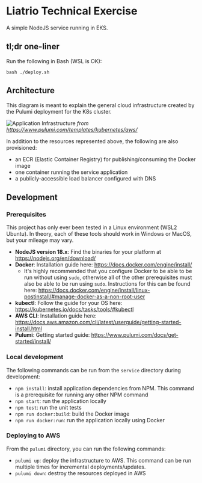 # Liatrio Technical Exercise

A simple NodeJS service running in EKS.

## tl;dr one-liner

Run the following in Bash (WSL is OK):

```
bash ./deploy.sh
```

## Architecture

This diagram is meant to explain the general cloud infrastructure created by the Pulumi 
deployment for the K8s cluster.

![Application Infrastructure](https://www.pulumi.com/templates/kubernetes/aws/architecture.png)
*from <https://www.pulumi.com/templates/kubernetes/aws/>*

In addition to the resources represented above, the following are also provisioned:

* an ECR (Elastic Container Registry) for publishing/consuming the Docker image
* one container running the service application
* a publicly-accessible load balancer configured with DNS

## Development

### Prerequisites

This project has only ever been tested in a Linux environment (WSL2 Ubuntu). In theory, each of these tools should work in Windows or MacOS, but your mileage may vary.

- **NodeJS version 18.x**: Find the binaries for your platform at <https://nodejs.org/en/download/>
- **Docker**: Installation guide here: <https://docs.docker.com/engine/install/>
  - It's highly recommended that you configure Docker to be able to be run without using `sudo`, otherwise all of the other prerequisites must also be able to be run using `sudo`. Instructions for this can be found here: <https://docs.docker.com/engine/install/linux-postinstall/#manage-docker-as-a-non-root-user>
- **kubectl**: Follow the guide for your OS here: <https://kubernetes.io/docs/tasks/tools/#kubectl>
- **AWS CLI**: Installation guide here: <https://docs.aws.amazon.com/cli/latest/userguide/getting-started-install.html>
- **Pulumi**: Getting started guide: <https://www.pulumi.com/docs/get-started/install/>

### Local development

The following commands can be run from the `service` directory during development:

* `npm install`:  install application dependencies from NPM. This command is a prerequisite for running any other NPM command
* `npm start`: run the application locally
* `npm test`: run the unit tests
* `npm run docker:build`: build the Docker image
* `npm run docker:run`: run the application locally using Docker

### Deploying to AWS

From the `pulumi` directory, you can run the following commands:

* `pulumi up`: deploy the infrastructure to AWS. This command can be run multiple times for incremental deployments/updates.
* `pulumi down`: destroy the resources deployed in AWS

<!--
  Notes for Joe (in comments since they may not apply to others consuming this repository):

  * link to the AWS K8S console: https://us-east-2.console.aws.amazon.com/eks/home?region=us-east-2#/home
  * deployed application (link may change after destroying/redeploying though): http://ad92da514c52c402da5df8884c29b180-1678645955.us-east-2.elb.amazonaws.com/
  * pulumi stack dashboard: https://app.pulumi.com/joeskeen/liatrio-technical-exercise
-->
